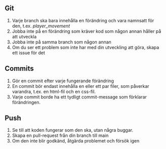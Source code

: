 ## Git

1. Varje branch ska bara innehålla en förändring och vara namnsatt för den, t.ex. _player_movement_
2. Jobba inte på en förändring som kräver kod som någon annan håller på att utveckla
3. Jobba inte på samma branch som någon annan
4. Om du ser ett problem som inte har med din utveckling att göra, skapa ett issue för det

## Commits

1. Gör en commit efter varje fungerande förändring
2. En commit bör endast innehålla en eller ett par filer, som påverkar varandra, t.ex. en html-fil och en css-fil.
3. Varje commit borde ha ett tydligt commit-message som förklarar förändringen.

## Push

1. Se till att koden fungerar som den ska, utan några buggar.
2. Skapa en pull-request från din branch till main
3. Om den inte blir godkänd, åtgärda problemet och försök igen
